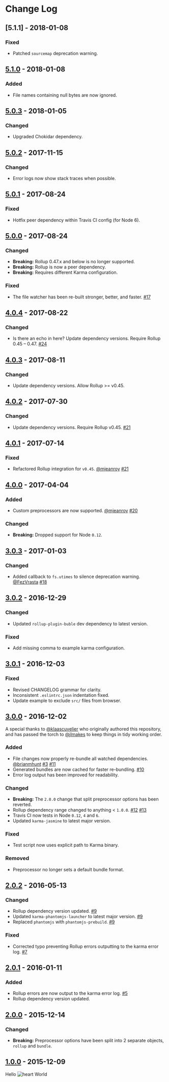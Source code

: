# Change Log

## [5.1.1] - 2018-01-08

### Fixed

* Patched `sourcemap` deprecation warning.

## [5.1.0] - 2018-01-08

### Added

* File names containing null bytes are now ignored.

## [5.0.3] - 2018-01-05

### Changed

* Upgraded Chokidar dependency.

## [5.0.2] - 2017-11-15

### Changed

* Error logs now show stack traces when possible.

## [5.0.1] - 2017-08-24

### Fixed

* Hotfix peer dependency within Travis CI config (for Node 6).

## [5.0.0] - 2017-08-24

### Changed

* **Breaking:** Rollup 0.47.x and below is no longer supported.
* **Breaking:** Rollup is now a peer dependency.
* **Breaking:** Requires different Karma configuration.

### Fixed

* The file watcher has been re-built stronger, better, and faster. [#17](https://github.com/jlmakes/karma-rollup-preprocessor/issues/17)

## [4.0.4] - 2017-08-22

### Changed

* Is there an echo in here? Update dependency versions. Require Rollup 0.45 – 0.47. [#24](https://github.com/jlmakes/karma-rollup-preprocessor/issues/24)

## [4.0.3] - 2017-08-11

### Changed

* Update dependency versions. Allow Rollup >= v0.45.

## [4.0.2] - 2017-07-30

### Changed

* Update dependency versions. Require Rollup v0.45. [#21](https://github.com/jlmakes/karma-rollup-preprocessor/pull/21)

## [4.0.1] - 2017-07-14

### Fixed

* Refactored Rollup integration for `v0.45`. [@mjeanroy](https://github.com/mjeanroy) [#21](https://github.com/jlmakes/karma-rollup-preprocessor/pull/21)

## [4.0.0] - 2017-04-04

### Added

* Custom preprocessors are now supported. [@mjeanroy](https://github.com/mjeanroy) [#20](https://github.com/jlmakes/karma-rollup-preprocessor/pull/20)

### Changed

* **Breaking:** Dropped support for Node `0.12`.

## [3.0.3] - 2017-01-03

### Changed

* Added callback to `fs.utimes` to silence deprecation warning. [@FezVrasta](https://github.com/FezVrasta) [#18](https://github.com/jlmakes/karma-rollup-preprocessor/pull/18)

## [3.0.2] - 2016-12-29

### Changed

* Updated `rollup-plugin-buble` dev dependency to latest version.

### Fixed

* Add missing comma to example karma configuration.

## [3.0.1] - 2016-12-03

### Fixed

* Revised CHANGELOG grammar for clarity.
* Inconsistent `.eslintrc.json` indentation fixed.
* Update example to exclude `src/` files from browser.

## [3.0.0] - 2016-12-02

A special thanks to [@klaascuvelier](https://github.com/klaascuvelier) who originally authored this repository, and has passed the torch to [@jlmakes](https://github.com/jlmakes) to keep things in tidy working order.

### Added

* File changes now properly re-bundle all watched dependencies. [@brianmhunt](https://github.com/brianmhunt) [#3](https://github.com/jlmakes/karma-rollup-preprocessor/issues/3) [#11](https://github.com/jlmakes/karma-rollup-preprocessor/pull/11)
* Generated bundles are now cached for faster re-bundling. [#10](https://github.com/jlmakes/karma-rollup-preprocessor/issues/10)
* Error log output has been improved for readability.

### Changed

* **Breaking:** The `2.0.0` change that split preprocessor options has been reverted.
* Rollup dependency range changed to anything < `1.0.0`. [#12](https://github.com/jlmakes/karma-rollup-preprocessor/pull/12) [#13](https://github.com/jlmakes/karma-rollup-preprocessor/issues/13)
* Travis CI now tests in Node `0.12`, `4` and `6`.
* Updated `karma-jasmine` to latest major version.

### Fixed

* Test script now uses explicit path to Karma binary.

### Removed

* Preprocessor no longer sets a default bundle format.

## [2.0.2] - 2016-05-13

### Changed

* Rollup dependency version updated. [#9](https://github.com/jlmakes/karma-rollup-preprocessor/pull/9)
* Updated `karma-phantomjs-launcher` to latest major version. [#9](https://github.com/jlmakes/karma-rollup-preprocessor/pull/9)
* Replaced `phantomjs` with `phantomjs-prebuild`. [#9](https://github.com/jlmakes/karma-rollup-preprocessor/pull/9)

### Fixed

* Corrected typo preventing Rollup errors outputting to the karma error log. [#7](https://github.com/jlmakes/karma-rollup-preprocessor/pull/7)

## [2.0.1] - 2016-01-11

### Added

* Rollup errors are now output to the karma error log. [#5](https://github.com/jlmakes/karma-rollup-preprocessor/pull/5)
* Rollup dependency version updated.

## [2.0.0] - 2015-12-14

### Changed

* **Breaking:** Preprocessor options have been split into 2 separate objects, `rollup` and `bundle`.

## [1.0.0] - 2015-12-09

Hello ![heart](http://i.imgur.com/oXJmdtz.gif) World

[5.1.0]: https://github.com/jlmakes/karma-rollup-preprocessor/compare/5.0.3...5.1.0
[5.0.3]: https://github.com/jlmakes/karma-rollup-preprocessor/compare/5.0.2...5.0.3
[5.0.2]: https://github.com/jlmakes/karma-rollup-preprocessor/compare/5.0.1...5.0.2
[5.0.1]: https://github.com/jlmakes/karma-rollup-preprocessor/compare/5.0.0...5.0.1
[5.0.0]: https://github.com/jlmakes/karma-rollup-preprocessor/compare/4.0.3...4.0.4
[4.0.4]: https://github.com/jlmakes/karma-rollup-preprocessor/compare/4.0.2...3.0.3
[4.0.3]: https://github.com/jlmakes/karma-rollup-preprocessor/compare/4.0.1...4.0.2
[4.0.2]: https://github.com/jlmakes/karma-rollup-preprocessor/compare/4.0.0...4.0.1
[4.0.1]: https://github.com/jlmakes/karma-rollup-preprocessor/compare/3.0.3...4.0.0
[4.0.0]: https://github.com/jlmakes/karma-rollup-preprocessor/compare/3.0.3...4.0.0
[3.0.3]: https://github.com/jlmakes/karma-rollup-preprocessor/compare/3.0.2...3.0.3
[3.0.2]: https://github.com/jlmakes/karma-rollup-preprocessor/compare/3.0.1...3.0.2
[3.0.1]: https://github.com/jlmakes/karma-rollup-preprocessor/compare/3.0.0...3.0.1
[3.0.0]: https://github.com/jlmakes/karma-rollup-preprocessor/compare/2.0.2...3.0.0
[2.0.2]: https://github.com/jlmakes/karma-rollup-preprocessor/compare/2658714f911bac857be4b2d169ea363d33d85050...2.0.2
[2.0.1]: https://github.com/jlmakes/karma-rollup-preprocessor/compare/2.0.0...2658714f911bac857be4b2d169ea363d33d85050
[2.0.0]: https://github.com/jlmakes/karma-rollup-preprocessor/compare/1.0.0...2.0.0
[1.0.0]: https://github.com/jlmakes/karma-rollup-preprocessor/tree/1.0.0
